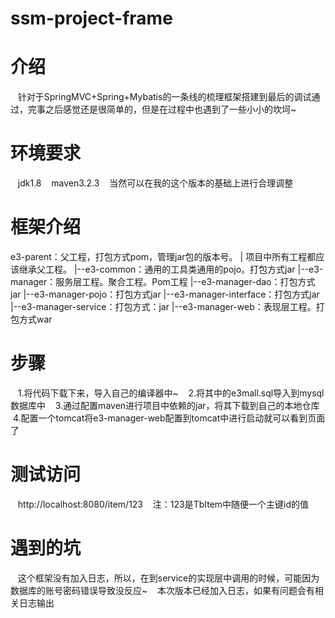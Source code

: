 # ssm-project-frame
# 介绍
    针对于SpringMVC+Spring+Mybatis的一条线的梳理框架搭建到最后的调试通过，完事之后感觉还是很简单的，但是在过程中也遇到了一些小小的坎坷~
# 环境要求
    jdk1.8
    maven3.2.3
    当然可以在我的这个版本的基础上进行合理调整
# 框架介绍
e3-parent：父工程，打包方式pom，管理jar包的版本号。
    |           项目中所有工程都应该继承父工程。
    |--e3-common：通用的工具类通用的pojo。打包方式jar
    |--e3-manager：服务层工程。聚合工程。Pom工程
      |--e3-manager-dao：打包方式jar
      |--e3-manager-pojo：打包方式jar
      |--e3-manager-interface：打包方式jar
      |--e3-manager-service：打包方式：jar
      |--e3-manager-web：表现层工程。打包方式war
# 步骤
    1.将代码下载下来，导入自己的编译器中~
    2.将其中的e3mall.sql导入到mysql数据库中
    3.通过配置maven进行项目中依赖的jar，将其下载到自己的本地仓库
    4.配置一个tomcat将e3-manager-web配置到tomcat中进行启动就可以看到页面了
# 测试访问
    http://localhost:8080/item/123
    注：123是TbItem中随便一个主键id的值
# 遇到的坑
    这个框架没有加入日志，所以，在到service的实现层中调用的时候，可能因为数据库的账号密码错误导致没反应~
    本次版本已经加入日志，如果有问题会有相关日志输出
